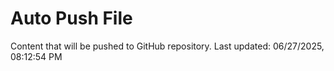 # Auto Push File

Content that will be pushed to GitHub repository.
Last updated: 06/27/2025, 08:12:54 PM
